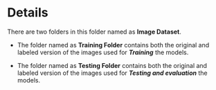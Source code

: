 # Details

There are two folders in this folder named as **Image Dataset**.

- The folder named as **Training Folder** contains both the original and labeled version of the images used for ***Training*** the models.

- The folder named as **Testing Folder** contains both the original and labeled version of the images used for ***Testing and evaluation*** the models.
